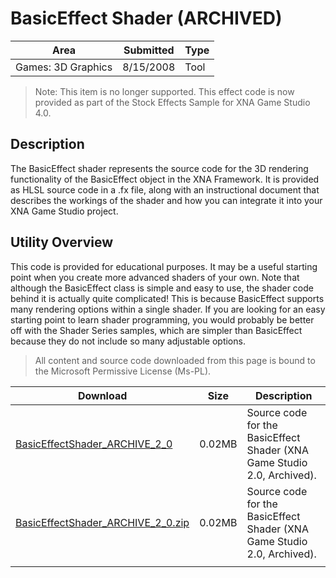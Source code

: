 # BasicEffect Shader (ARCHIVED)

|Area|Submitted|Type|
|-|-|-|
Games: 3D Graphics|8/15/2008|Tool

> Note: This item is no longer supported. This effect code is now provided as part of the Stock Effects Sample for XNA Game Studio 4.0.

## Description

The BasicEffect shader represents the source code for the 3D rendering functionality of the BasicEffect object in the XNA Framework. It is provided as HLSL source code in a .fx file, along with an instructional document that describes the workings of the shader and how you can integrate it into your XNA Game Studio project.

## Utility Overview

This code is provided for educational purposes. It may be a useful starting point when you create more advanced shaders of your own. Note that although the BasicEffect class is simple and easy to use, the shader code behind it is actually quite complicated! This is because BasicEffect supports many rendering options within a single shader. If you are looking for an easy starting point to learn shader programming, you would probably be better off with the Shader Series samples, which are simpler than BasicEffect because they do not include so many adjustable options.

> All content and source code downloaded from this page is bound to the Microsoft Permissive License (Ms-PL).

Download | Size | Description
---|---|---|
[BasicEffectShader_ARCHIVE_2_0](https://github.com/simondarksidej/XNAGameStudio/tree/master/Samples/BasicEffectShader_ARCHIVE_2_0) | 0.02MB | Source code for the BasicEffect Shader (XNA Game Studio 2.0, Archived).
[BasicEffectShader_ARCHIVE_2_0.zip](https://github.com/simondarksidej/XNAGameStudioZips/tree/master/Samples/BasicEffectShader_ARCHIVE_2_0.zip) | 0.02MB | Source code for the BasicEffect Shader (XNA Game Studio 2.0, Archived).
||||
